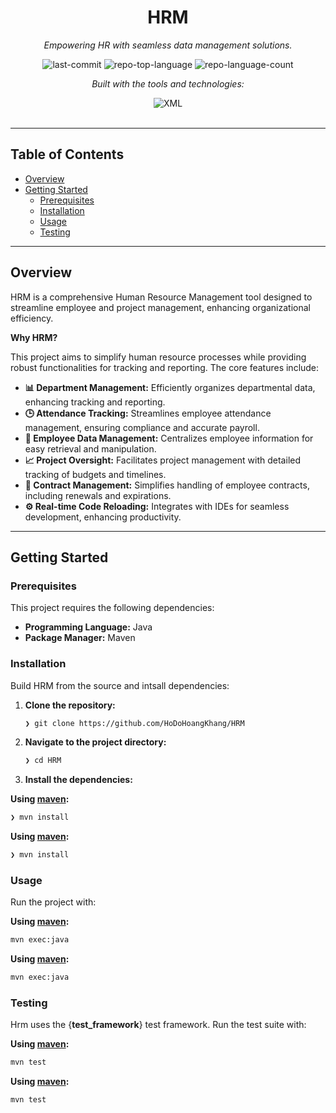 <div id="top">

<!-- HEADER STYLE: CLASSIC -->
<div align="center">


# HRM

<em>Empowering HR with seamless data management solutions.</em>

<!-- BADGES -->
<img src="https://img.shields.io/github/last-commit/HoDoHoangKhang/HRM?style=flat&logo=git&logoColor=white&color=0080ff" alt="last-commit">
<img src="https://img.shields.io/github/languages/top/HoDoHoangKhang/HRM?style=flat&color=0080ff" alt="repo-top-language">
<img src="https://img.shields.io/github/languages/count/HoDoHoangKhang/HRM?style=flat&color=0080ff" alt="repo-language-count">

<em>Built with the tools and technologies:</em>

<img src="https://img.shields.io/badge/XML-005FAD.svg?style=flat&logo=XML&logoColor=white" alt="XML">

</div>
<br>

---

## Table of Contents

- [Overview](#overview)
- [Getting Started](#getting-started)
    - [Prerequisites](#prerequisites)
    - [Installation](#installation)
    - [Usage](#usage)
    - [Testing](#testing)

---

## Overview

HRM is a comprehensive Human Resource Management tool designed to streamline employee and project management, enhancing organizational efficiency.

**Why HRM?**

This project aims to simplify human resource processes while providing robust functionalities for tracking and reporting. The core features include:

- **📊 Department Management:** Efficiently organizes departmental data, enhancing tracking and reporting.
- **🕒 Attendance Tracking:** Streamlines employee attendance management, ensuring compliance and accurate payroll.
- **👥 Employee Data Management:** Centralizes employee information for easy retrieval and manipulation.
- **📈 Project Oversight:** Facilitates project management with detailed tracking of budgets and timelines.
- **📄 Contract Management:** Simplifies handling of employee contracts, including renewals and expirations.
- **⚙️ Real-time Code Reloading:** Integrates with IDEs for seamless development, enhancing productivity.

---

## Getting Started

### Prerequisites

This project requires the following dependencies:

- **Programming Language:** Java
- **Package Manager:** Maven

### Installation

Build HRM from the source and intsall dependencies:

1. **Clone the repository:**

    ```sh
    ❯ git clone https://github.com/HoDoHoangKhang/HRM
    ```

2. **Navigate to the project directory:**

    ```sh
    ❯ cd HRM
    ```

3. **Install the dependencies:**

**Using [maven](https://maven.apache.org/):**

```sh
❯ mvn install
```
**Using [maven](https://maven.apache.org/):**

```sh
❯ mvn install
```

### Usage

Run the project with:

**Using [maven](https://maven.apache.org/):**

```sh
mvn exec:java
```
**Using [maven](https://maven.apache.org/):**

```sh
mvn exec:java
```

### Testing

Hrm uses the {__test_framework__} test framework. Run the test suite with:

**Using [maven](https://maven.apache.org/):**

```sh
mvn test
```
**Using [maven](https://maven.apache.org/):**

```sh
mvn test
```
